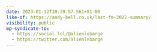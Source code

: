 ```yaml
---
date: 2023-01-12T10:39:57.561+01:00
like-of: https://andy-bell.co.uk/last-fm-2022-summary/
visibility: public
mp-syndicate-to:
  - https://social.lol/@alienlebarge
  - https://twitter.com/alienlebarge
---
```

